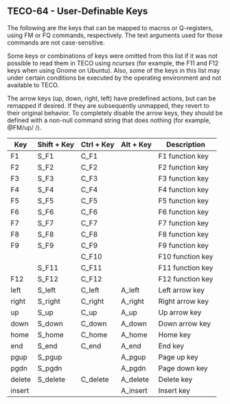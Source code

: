 ## TECO-64 - User-Definable Keys

The following are the keys that can be mapped to macros or Q-registers,
using FM or FQ commands, respectively. The text arguments used for those
commands are not case-sensitive.

Some keys or combinations of keys were omitted from this list if it was
not possible to read them in TECO using *ncurses* (for example, the F11
and F12 keys when using Gnome on Ubuntu). Also, some of the keys in this
list may under certain conditions be executed by the operating environment
and not available to TECO.

The arrow keys (up, down, right, left) have predefined actions, but
can be remapped if desired. If they are subsequently unmapped, they revert
to their original behavior. To completely disable the arrow keys, they
should be defined with a non-null command string that does nothing
(for example, @FM/up/ /).

| Key    | Shift + Key | Ctrl + Key | Alt + Key | Description |
| ------ | ----------- | ---------- | --------- | ----------- |
| F1     | S_F1        | C_F1       |           | F1 function key |
| F2     | S_F2        | C_F2       |           | F2 function key |
| F3     | S_F3        | C_F3       |           | F3 function key |
| F4     | S_F4        | C_F4       |           | F4 function key |
| F5     | S_F5        | C_F5       |           | F5 function key |
| F6     | S_F6        | C_F6       |           | F6 function key |
| F7     | S_F7        | C_F7       |           | F7 function key |
| F8     | S_F8        | C_F8       |           | F8 function key |
| F9     | S_F9        | C_F9       |           | F9 function key |
|        |             | C_F10      |           | F10 function key |
|        | S_F11       | C_F11      |           | F11 function key |
| F12    | S_F12       | C_F12      |           | F12 function key |
| left   | S_left      | C_left     | A_left    | Left arrow key |
| right  | S_right     | C_right    | A_right   | Right arrow key |
| up     | S_up        | C_up       | A_up      | Up arrow key |
| down   | S_down      | C_down     | A_down    | Down arrow key |
| home   | S_home      | C_home     | A_home    | Home key |
| end    | S_end       | C_end      | A_end     | End key |
| pgup   | S_pgup      |            | A_pgup    | Page up key |
| pgdn   | S_pgdn      |            | A_pgdn    | Page down key |
| delete | S_delete    | C_delete   | A_delete  | Delete key |
| insert |             |            | A_insert  | Insert key |
